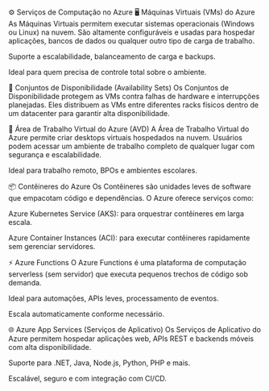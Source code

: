 ⚙️ Serviços de Computação no Azure
🖥️ Máquinas Virtuais (VMs) do Azure
As Máquinas Virtuais permitem executar sistemas operacionais (Windows ou Linux) na nuvem. São altamente configuráveis e usadas para hospedar aplicações, bancos de dados ou qualquer outro tipo de carga de trabalho.

Suporte a escalabilidade, balanceamento de carga e backups.

Ideal para quem precisa de controle total sobre o ambiente.

🧱 Conjuntos de Disponibilidade (Availability Sets)
Os Conjuntos de Disponibilidade protegem as VMs contra falhas de hardware e interrupções planejadas. Eles distribuem as VMs entre diferentes racks físicos dentro de um datacenter para garantir alta disponibilidade.

💼 Área de Trabalho Virtual do Azure (AVD)
A Área de Trabalho Virtual do Azure permite criar desktops virtuais hospedados na nuvem. Usuários podem acessar um ambiente de trabalho completo de qualquer lugar com segurança e escalabilidade.

Ideal para trabalho remoto, BPOs e ambientes escolares.

📦 Contêineres do Azure
Os Contêineres são unidades leves de software que empacotam código e dependências. O Azure oferece serviços como:

Azure Kubernetes Service (AKS): para orquestrar contêineres em larga escala.

Azure Container Instances (ACI): para executar contêineres rapidamente sem gerenciar servidores.

⚡ Azure Functions
O Azure Functions é uma plataforma de computação serverless (sem servidor) que executa pequenos trechos de código sob demanda.

Ideal para automações, APIs leves, processamento de eventos.

Escala automaticamente conforme necessário.

🌐 Azure App Services (Serviços de Aplicativo)
Os Serviços de Aplicativo do Azure permitem hospedar aplicações web, APIs REST e backends móveis com alta disponibilidade.

Suporte para .NET, Java, Node.js, Python, PHP e mais.

Escalável, seguro e com integração com CI/CD.
